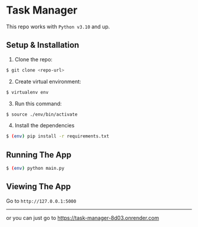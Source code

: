 # Task Manager
This repo works with `Python v3.10` and up.

## Setup & Installation

1. Clone the repo:
```bash
$ git clone <repo-url>
```
2. Create virtual environment:
```bash
$ virtualenv env
```
3. Run this command:
```bash
$ source ./env/bin/activate
```
4. Install the dependencies
```bash
$ (env) pip install -r requirements.txt
```
## Running The App
```bash
$ (env) python main.py
```
## Viewing The App

Go to `http://127.0.0.1:5000`
***
or you can just go to https://task-manager-8d03.onrender.com